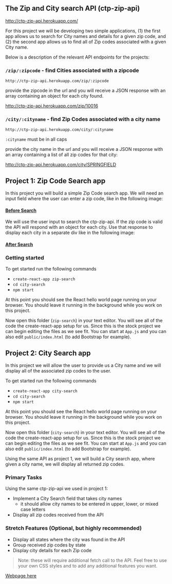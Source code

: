 ## The Zip and City search API (ctp-zip-api)

http://ctp-zip-api.herokuapp.com/

For this project we will be developing two simple applications, (1) the first app allows us to search for City names and details for a given zip code, and (2) the second app allows us to find all of Zip codes associated with a given City name.

Below is a description of the relevant API endpoints for the projects:

### `/zip/:zipcode` - find Cities associated with a zipcode

`http://ctp-zip-api.herokuapp.com/zip/:zipcode`

provide the zipcode in the url and you will receive a JSON response with an array containing an object for each city found. 


http://ctp-zip-api.herokuapp.com/zip/10016

### `/city/:cityname` - find Zip Codes associated with a city name

`http://ctp-zip-api.herokuapp.com/city/:cityname`

`:cityname` must be in all caps

provide the city name in the url and you will receive a JSON response with an array containing a list of all zip codes for that city:

http://ctp-zip-api.herokuapp.com/city/SPRINGFIELD


## Project 1: Zip Code Search app

In this project you will build a simple Zip Code search app. We will need an input field where the user can enter a zip code, like in the following image:

#### [Before Search](https://github.com/CUNYTechPrep/week-03-projects/blob/master/zip-search-1.png)

We will use the user input to search the ctp-zip-api. If the zip code is valid the API will respond with an object for each city. Use that response to display each city in a separate div like in the following image: 

#### [After Search](https://github.com/CUNYTechPrep/week-03-projects/blob/master/zip-search-2.png)

### Getting started

To get started run the following commands

- `create-react-app zip-search`
- `cd city-search`
- `npm start`

At this point you should see the React hello world page running on your browser. You should leave it running in the background while you work on this project.

Now open this folder (`zip-search`) in your text editor. You will see all of the code the create-react-app setup for us. Since this is the stock project we can begin editing the files as we see fit. You can start at `App.js` and you can also edit `public/index.html` (to add Bootstrap for example).

## Project 2: City Search app

In this project we will allow the user to provide us a City name and we will display all of the associated zip codes to the user. 

To get started run the following commands

- `create-react-app city-search`
- `cd city-search`
- `npm start`

At this point you should see the React hello world page running on your browser. You should leave it running in the background while you work on this project.

Now open this folder (`city-search`) in your text editor. You will see all of the code the create-react-app setup for us. Since this is the stock project we can begin editing the files as we see fit. You can start at `App.js` and you can also edit `public/index.html` (to add Bootstrap for example).

Using the same API as project 1, we will build a City search app, where given a city name, we will display all returned zip codes.

### Primary Tasks

Using the same ctp-zip-api we used in project 1:

- Implement a City Search field that takes city names
    + it should allow city names to be entered in upper, lower, or mixed case letters
- Display all zip codes received from the API

### Stretch Features (Optional, but highly recommended)

- Display all states where the city was found in the API
- Group received zip codes by state
- Display city details for each Zip code

> Note: these will require additional fetch call to the API. Feel free to use your own CSS styles and to add any additional features you want.

[Webpage here](https://cuny-ttp-residency.github.io/Assignment-6-zip-search-TTP/)